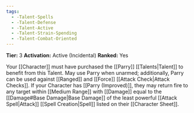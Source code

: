```yaml
---
tags:
  - -Talent-Spells
  - -Talent-Defense
  - -Talent-Active
  - -Talent-Strain-Spending
  - -Talent-Combat-Oriented
---
```

**Tier:** 3
**Activation:** Active (Incidental)
**Ranked:** Yes

Your [[Character]] must have purchased the [[Parry]] [[Talents|Talent]] to benefit from this Talent. May use Parry when unarmed; additionally, Parry can be used against [[Ranged]] and [[Force]] [[Attack Check|Attack Checks]]. If your Character has [[Parry (Improved)]], they may return fire to any target within [[Medium Range]] with [[Damage]] equal to the [[Damage#Base Damage|Base Damage]] of the least powerful [[Attack Spell|Attack]] [[Spell Creation|Spell]] listed on their [[Character Sheet]].